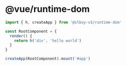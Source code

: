 # @vue/runtime-dom

``` js
import { h, createApp } from '@xlboy-v3/runtime-dom'

const RootComponent = {
  render() {
    return h('div', 'hello world')
  }
}

createApp(RootComponent).mount('#app')
```
